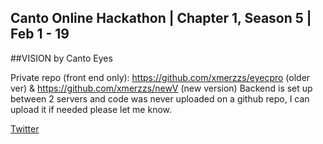 ## Canto Online Hackathon | Chapter 1, Season 5 | Feb 1 - 19

##VISION by Canto Eyes

Private repo (front end only): https://github.com/xmerzzs/eyecpro (older ver) & https://github.com/xmerzzs/newV (new version)
Backend is set up between 2 servers and code was never uploaded on a github repo, I can upload it if needed please let me know.

[Twitter](https://twitter.com/cantoeyes)
